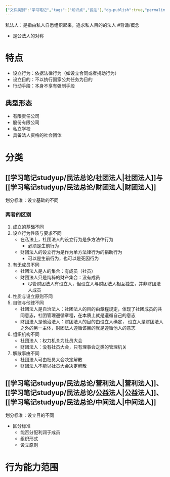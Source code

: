 ```yaml
---
{"文件类别":"学习笔记","tags":["知识点","民法"],"dg-publish":true,"permalink":"/学习笔记studyup/民法总论/私法人/","dgPassFrontmatter":true,"created":"2024-07-04T15:07:13.756+08:00","updated":"2024-11-17T16:18:48.590+08:00"}
---
```


私法人：是指由私人自愿组织起来，追求私人目的的法人 #背诵/概念 
- 是公法人的对称
# 特点
- 设立行为：依据法律行为（如设立合同或者捐助行为）
- 设立目的：不以执行国家公共任务为目的
- 行动手段：本身不享有强制手段 
## 典型形态
- 有限责任公司
- 股份有限公司
- 私立学校
- 具备法人资格的社会团体 
# 分类
## [[学习笔记studyup/民法总论/社团法人\|社团法人]]与[[学习笔记studyup/民法总论/财团法人\|财团法人]]
划分标准：设立基础的不同
### 两者的区别
1. 成立的基础不同
2. 设立行为性质与要求不同
	- 在私法上，社团法人的设立行为是多方法律行为
		- 必须是生前行为
	- 财团法人的设立行为是作为单方法律行为的捐助行为
		- 可以是生前行为，也可以是死因行为
3. 有无成员不同
	- 社团法人是人的集合：有成员（社员）
	- 财团法人只是纯粹的财产集合：没有成员
		- 尽管财团法人有设立人，但设立人与财团法人相互独立，并非财团法人成员 
4. 性质与设立原则不同 
5. 自律与他律不同
	- 社团法人是自治法人：社团法人的目的由章程规定，体现了社团成员的共同意志，社团管理遵循章程，在本质上就是遵循自己的意志
	- 财团法人是他治法人：财团法人的目的由设立人确定， 设立人是财团法人之外的另一主体，财团法人遵循该目的就是遵循他人的意志
6. 组织机构不同
	- 社团法人：权力机关为社员大会
	- 财团法人：没有社员大会，只有理事会之类的管理机关 
7. 解散事由不同
	- 社团法人可由社员大会决定解散
	- 财团法人不能以社员大会决定解散
## [[学习笔记studyup/民法总论/营利法人\|营利法人]]、 [[学习笔记studyup/民法总论/公益法人\|公益法人]]、[[学习笔记studyup/民法总论/中间法人\|中间法人]]
划分标准：设立目的不同
- 区分标准
	- 能否分配利润于成员 
	- 组织形式 
	- 设立原则
# 行为能力范围